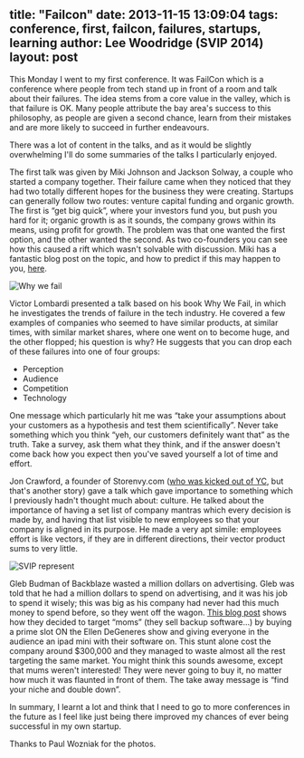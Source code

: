 title: "Failcon"
date: 2013-11-15 13:09:04
tags: conference, first, failcon, failures, startups, learning
author: Lee Woodridge (SVIP 2014)
layout: post
---

This Monday I went to my first conference. It was FailCon which is a conference where people from tech stand up in front of a room and talk about their failures. The idea stems from a core value in the valley, which is that failure is OK. Many people attribute the bay area's success to this philosophy, as people are given a second chance, learn from their mistakes and are more likely to succeed in further endeavours.

<!-- more -->

There was a lot of content in the talks, and as it would be slightly overwhelming I'll do some summaries of the talks I particularly enjoyed.

The first talk was given by Miki Johnson and Jackson Solway, a couple who started a company together. Their failure came when they noticed that they had two totally different hopes for the business they were creating. Startups can generally follow two routes: venture capital funding and organic growth. The first is “get big quick”, where your investors fund you, but push you hard for it; organic growth is as it sounds, the company grows within its means, using profit for growth. The problem was that one wanted the first option, and the other wanted the second. As two co-founders you can see how this caused a rift which wasn't solvable with discussion. Miki has a fantastic blog post on the topic, and how to predict if this may happen to you, [here](https://medium.com/what-i-learned-building/96540ba28355).

![Why we fail](/img/failcon1.jpg)

Victor Lombardi presented a talk based on his book Why We Fail, in which he investigates the trends of failure in the tech industry. He covered a few examples of companies who seemed to have similar products, at similar times, with similar market shares, where one went on to become huge, and the other flopped; his question is why? He suggests that you can drop each of these failures into one of four groups:
- Perception
- Audience
- Competition
- Technology

One message which particularly hit me was “take your assumptions about your customers as a hypothesis and test them scientifically”. Never take something which you think “yeh, our customers definitely want that” as the truth. Take a survey, ask them what they think, and if the answer doesn't come back how you expect then you've saved yourself a lot of time and effort.

Jon Crawford, a founder of Storenvy.com ([who was kicked out of YC](http://joncrawford.com/post/20378314843/how-i-got-kicked-out-of-y-combinator-and-then-raised), but that's another story) gave a talk which gave importance to something which I previously hadn't thought much about: culture. He talked about the importance of having a set list of company mantras which every decision is made by, and having that list visible to new employees so that your company is aligned in its purpose. He made a very apt simile: employees effort is like vectors, if they are in different directions, their vector product sums to very little.

![SVIP represent](/img/failcon2.jpg)

Gleb Budman of Backblaze wasted a million dollars on advertising. Gleb was told that he had a million dollars to spend on advertising, and it was his job to spend it wisely; this was big as his company had never had this much money to spend before, so they went off the wagon. [This blog post](http://blog.backblaze.com/2013/05/16/as-seen-on-ellen/) shows how they decided to target “moms” (they sell backup software…) by buying a prime slot ON the Ellen DeGeneres show and giving everyone in the audience an ipad mini with their software on. This stunt alone cost the company around $300,000 and they managed to waste almost all the rest targeting the same market. You might think this sounds awesome, except that mums weren't interested! They were never going to buy it, no matter how much it was flaunted in front of them. The take away message is “find your niche and double down”.

In summary, I learnt a lot and think that I need to go to more conferences in the future as I feel like just being there improved my chances of ever being successful in my own startup.

Thanks to Paul Wozniak for the photos.